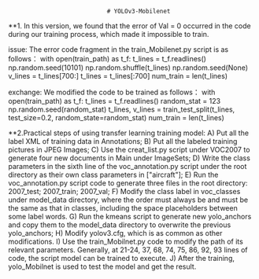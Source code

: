 
								# YOLOv3-Mobilenet

**1. In this version, we found that the error of Val = 0 occurred in the code during our training process, which made it impossible to train.

issue:  The error code fragment in the  train_Mobilenet.py   script is as follows：
	with open(train_path) as t_f:
        t_lines = t_f.readlines()
    np.random.seed(10101)
    np.random.shuffle(t_lines)
    np.random.seed(None)
    v_lines = t_lines[700:]
    t_lines = t_lines[:700]
    num_train = len(t_lines)
  
exchange: We modified the code to be trained as follows：
    with open(train_path) as t_f:
        t_lines = t_f.readlines()
        random_stat = 123
        np.random.seed(random_stat)
        t_lines, v_lines = train_test_split(t_lines, test_size=0.2, random_state=random_stat)
        num_train = len(t_lines)

  
 **2.Practical steps of using transfer learning training model:
A) Put all the label XML of training data in Annotations;
B) Put all the labeled training pictures in JPEG Images;
C) Use the creat_list.py script under VOC2007 to generate four new documents in Main under ImageSets;
D) Write the class parameters in the sixth line of the voc_annotation.py script under the root directory as their own class parameters in ["aircraft"];
E) Run the voc_annotation.py script code to generate three files in the root directory: 2007_test; 2007_train; 2007_val;
F) Modify the class label in voc_classes under model_data directory, where the order must always be and must be the same as that in classes, including the space placeholders between some label words.
G) Run the kmeans script to generate new yolo_anchors and copy them to the model_data directory to overwrite the previous yolo_anchors;
H) Modify yolov3.cfg, which is as common as other modifications.
I) Use the train_Mobilnet.py code to modify the path of its relevant parameters. Generally, at 21-24, 37, 68, 74, 75, 86, 92, 93 lines of code, the script model can be trained to execute.
J) After the training, yolo_Mobilnet is used to test the model and get the result.

